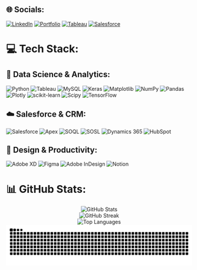 
## 🌐 Socials:
[![LinkedIn](https://img.shields.io/badge/LinkedIn-%230077B5.svg?logo=linkedin&logoColor=white)](https://linkedin.com/in/alexandru-constantinescu-6a18b6117) 
[![Portfolio](https://img.shields.io/badge/Portfolio-%23000000.svg?style=for-the-badge&logo=firefox&logoColor=#FF7139)]((https://tasteful-motion-cd2.notion.site/Personal-Portfolio-1a406ad0ff588011968af249d03977aa))
[![Tableau](https://img.shields.io/badge/Tableau-%23E97627.svg?style=for-the-badge&logo=tableau&logoColor=white)]((https://public.tableau.com/app/profile/alexandru.constantinescu/vizzes))
[![Salesforce](https://img.shields.io/badge/Salesforce-%2300D4FF.svg?style=for-the-badge&logo=salesforce&logoColor=white)]((https://www.salesforce.com/trailblazer/t4crg37sruwolpvswk))

# 💻 Tech Stack:

## 🔬 Data Science & Analytics:
![Python](https://img.shields.io/badge/python-3670A0?style=for-the-badge&logo=python&logoColor=ffdd54) ![Tableau](https://img.shields.io/badge/Tableau-%23E97627.svg?style=for-the-badge&logo=tableau&logoColor=white) ![MySQL](https://img.shields.io/badge/mysql-4479A1.svg?style=for-the-badge&logo=mysql&logoColor=white) ![Keras](https://img.shields.io/badge/Keras-%23D00000.svg?style=for-the-badge&logo=Keras&logoColor=white) ![Matplotlib](https://img.shields.io/badge/Matplotlib-%23ffffff.svg?style=for-the-badge&logo=Matplotlib&logoColor=black) ![NumPy](https://img.shields.io/badge/numpy-%23013243.svg?style=for-the-badge&logo=numpy&logoColor=white) ![Pandas](https://img.shields.io/badge/pandas-%23150458.svg?style=for-the-badge&logo=pandas&logoColor=white) ![Plotly](https://img.shields.io/badge/Plotly-%233F4F75.svg?style=for-the-badge&logo=plotly&logoColor=white) ![scikit-learn](https://img.shields.io/badge/scikit--learn-%23F7931E.svg?style=for-the-badge&logo=scikit-learn&logoColor=white) ![Scipy](https://img.shields.io/badge/SciPy-%230C55A5.svg?style=for-the-badge&logo=scipy&logoColor=%white) ![TensorFlow](https://img.shields.io/badge/TensorFlow-%23FF6F00.svg?style=for-the-badge&logo=TensorFlow&logoColor=white)

## ☁️ Salesforce & CRM:
![Salesforce](https://img.shields.io/badge/Salesforce-%2300D4FF.svg?style=for-the-badge&logo=salesforce&logoColor=white) ![Apex](https://img.shields.io/badge/Apex-%2300D4FF.svg?style=for-the-badge&logo=salesforce&logoColor=white) ![SOQL](https://img.shields.io/badge/SOQL-%2300D4FF.svg?style=for-the-badge&logo=salesforce&logoColor=white) ![SOSL](https://img.shields.io/badge/SOSL-%2300D4FF.svg?style=for-the-badge&logo=salesforce&logoColor=white) ![Dynamics 365](https://img.shields.io/badge/Dynamics_365-%230078D4.svg?style=for-the-badge&logo=microsoft&logoColor=white) ![HubSpot](https://img.shields.io/badge/HubSpot-%23FF7A59.svg?style=for-the-badge&logo=hubspot&logoColor=white)

## 🎨 Design & Productivity:
![Adobe XD](https://img.shields.io/badge/Adobe%20XD-470137?style=for-the-badge&logo=Adobe%20XD&logoColor=#FF61F6) ![Figma](https://img.shields.io/badge/figma-%23F24E1E.svg?style=for-the-badge&logo=figma&logoColor=white) ![Adobe InDesign](https://img.shields.io/badge/Adobe%20InDesign-49021F?style=for-the-badge&logo=adobeindesign&logoColor=FF3366) ![Notion](https://img.shields.io/badge/Notion-%23000000.svg?style=for-the-badge&logo=notion&logoColor=white)

# 📊 GitHub Stats:

<div align="center">
  <img src="https://github-readme-stats.vercel.app/api?username=Meah01&theme=dark&hide_border=false&include_all_commits=false&count_private=true" alt="GitHub Stats" />
</div>

<div align="center">
  <img src="https://nirzak-streak-stats.vercel.app/?user=Meah01&theme=dark&hide_border=false" alt="GitHub Streak" />
</div>

<div align="center">
  <img src="https://github-readme-stats.vercel.app/api/top-langs/?username=Meah01&theme=dark&hide_border=false&include_all_commits=false&count_private=true&layout=compact" alt="Top Languages" />
</div>

<div align="center">
  <picture>
    <source media="(prefers-color-scheme: dark)" srcset="https://raw.githubusercontent.com/Meah01/Meah01/output/github-contribution-grid-snake-dark.svg">
    <source media="(prefers-color-scheme: light)" srcset="https://raw.githubusercontent.com/Meah01/Meah01/output/github-contribution-grid-snake.svg">
    <img alt="github contribution grid snake animation" src="https://raw.githubusercontent.com/Meah01/Meah01/output/github-contribution-grid-snake.svg">
  </picture>
</div>
<!-- Proudly created with GPRM ( https://gprm.itsvg.in ) -->
